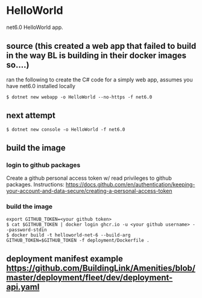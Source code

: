 # HelloWorld
net6.0 HelloWorld app.

## source (this created a web app that failed to build in the way BL is building in their docker images so....)

ran the following to create the C# code for a simply web app, assumes you have net6.0 installed locally
```
$ dotnet new webapp -o HelloWorld --no-https -f net6.0
```

## next attempt

```
$ dotnet new console -o HelloWorld -f net6.0
```

## build the image 

### login to github packages

Create a github personal access token w/ read privileges to github packages. Instructions: https://docs.github.com/en/authentication/keeping-your-account-and-data-secure/creating-a-personal-access-token


### build the image
```
export GITHUB_TOKEN=<your github token>
$ cat $GITHUB_TOKEN | docker login ghcr.io -u <your github username> --password-stdin
$ docker build -t helloworld-net-6 --build-arg GITHUB_TOKEN=$GITHUB_TOKEN -f deployment/Dockerfile .
```

## deployment manifest example https://github.com/BuildingLink/Amenities/blob/master/deployment/fleet/dev/deployment-api.yaml